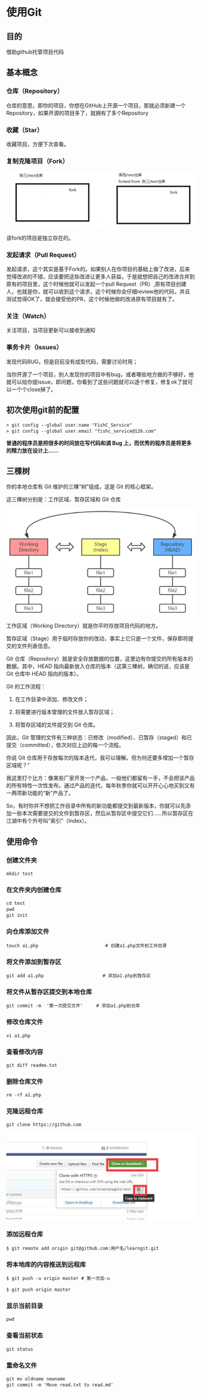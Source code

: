 # 使用Git

## 目的

借助github托管项目代码

## 基本概念

### 仓库（Repository）

仓库的意思，即你的项目，你想在GitHub上开源一个项目，那就必须新建一个Repository，如果开源的项目多了，就拥有了多个Repository

### 收藏（Star）

收藏项目，方便下次查看。

### 复制克隆项目（Fork）

![1563169184138](git使用教程.assets/1563169184138.png)

该fork的项目是独立存在的。

### 发起请求（Pull Request）

发起请求，这个其实是基于Fork的。如果别人在你项目的基础上做了改进，后来觉得改进的不错，应该要把这些改进让更多人获益，于是就想把自己的改进合并到原有的项目里，这个时候他就可以发起一个pull Request（PR）,原有项目创建人，也就是你，就可以收到这个请求，这个时候你会仔细review他的代码，并且测试觉得OK了，就会接受他的PR，这个时候他做的改进原有项目就有了。

### 关注（Watch）

关注项目，当项目更新可以接收到通知

### 事务卡片（Issues）

发现代码BUG，但是目前没有成型代码，需要讨论时用；

当你开源了一个项目，别人发现你的项目中有bug，或者哪些地方做的不够好，他就可以给你提issue，即问题，你看到了这些问题就可以逐个修复，修复ok了就可以一个个close掉了。

## 初次使用git前的配置

~~~
> git config --global user.name "FishC_Service"
> git config --global user.email "fishc_service@126.com"
~~~

**普通的程序员是把很多的时间放在写代码和调 Bug 上，而优秀的程序员是将更多的精力放在设计上……**

## 三棵树

  你的本地仓库有 Git 维护的三棵“树”组成，这是 Git 的核心框架。

这三棵树分别是：工作区域、暂存区域和 Git 仓库  

![img](git使用教程.assets/185430j73kd854krr3p58d.png)

工作区域（Working Directory）就是你平时存放项目代码的地方。

暂存区域（Stage）用于临时存放你的改动，事实上它只是一个文件，保存即将提交的文件列表信息。

Git 仓库（Repository）就是安全存放数据的位置，这里边有你提交的所有版本的数据。其中，HEAD 指向最新放入仓库的版本（这第三棵树，确切的说，应该是 Git 仓库中 HEAD 指向的版本）。

Git 的工作流程：  

1. 在工作目录中添加、修改文件；

2. 将需要进行版本管理的文件放入暂存区域；

3. 将暂存区域的文件提交到 Git 仓库。

因此，Git 管理的文件有三种状态：已修改（modified）、已暂存（staged）和已提交（committed），依次对应上边的每一个流程。

你说 Git 仓库用于存放每次的版本迭代，我可以理解。但为何还要多增加一个暂存区域呢？”

我这里打个比方：像某些厂家开发一个产品，一般他们都留有一手，不会把该产品的所有特性一次性发布。通过产品的迭代，每年秋季你就可以开开心心地买到又有一两项新功能的“新”产品了。

So，有时你并不想把工作目录中所有的新功能都提交到最新版本，你就可以先添加一些本次需要提交的文件到暂存区，然后从暂存区中提交它们……所以暂存区在江湖中有个外号叫“索引”（Index）。

## 使用命令

### 创建文件夹

~~~git
mkdir test
~~~

### 在文件夹内创建仓库

```
cd test
pwd
git init
```

### 向仓库添加文件

~~~
touch a1.php                         # 创建a1.php文件到工作目录
~~~

### 将文件添加到暂存区

~~~
git add a1.php                      # 添加a1.php到暂存区
~~~

### 将文件从暂存区提交到本地仓库

~~~
git commit -m  '第一次提交文件'     # 添加a1.php到仓库
~~~

### 修改仓库文件

~~~
vi a1.php
~~~

### 查看修改内容

~~~
git diff readme.txt
~~~

### 删除仓库文件

~~~
rm -rf a1.php
~~~

### 克隆远程仓库

~~~
git clone https://github.com
~~~

![img](git使用教程.assets/clip_image002.jpg)

### 添加远程仓库

~~~
$ git remote add origin git@github.com:用户名/learngit.git
~~~

### 将本地库的内容推送到远程库

~~~
$ git push -u origin master # 第一次加-u
~~~

~~~
$ git push origin master
~~~

### 显示当前目录

~~~
pwd
~~~

### 查看当前状态

~~~
git status
~~~

### 重命名文件

~~~
git mv oldname newname
git commit -m 'Move read.txt to read.md'
~~~

